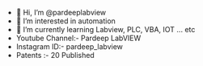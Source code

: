 - 👋 Hi, I’m @pardeeplabview
- 👀 I’m interested in automation
- 🌱 I’m currently learning Labview, PLC, VBA, IOT ... etc
-  Youtube Channel:- Pardeep LabVIEW
-  Instagram ID:- pardeep_labview
-  Patents :- 20 Published

<!---
pardeeplabview/pardeeplabview is a ✨ special ✨ repository because its `README.md` (this file) appears on your GitHub profile.
You can click the Preview link to take a look at your changes.
--->
